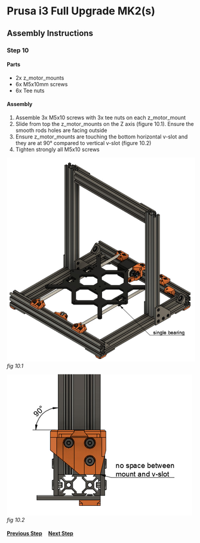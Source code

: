 # Prusa i3 Full Upgrade MK2(s)

## Assembly Instructions

### Step 10

#### Parts  

* 2x z_motor_mounts
* 6x M5x10mm screws
* 6x Tee nuts

#### Assembly

1. Assemble 3x M5x10 screws with 3x tee nuts on each z_motor_mount
1. Slide from top the z_motor_mounts on the Z axis (figure 10.1). Ensure the smooth rods holes are facing outside
1. Ensure z_motor_mounts are touching the bottom horizontal v-slot and they are at 90° compared to vertical v-slot (figure 10.2)
1. Tighten strongly all M5x10 screws


![](img/fig10.1.jpg)\
*fig 10.1*

![](img/fig10.2.jpg)\
*fig 10.2*

#### [Previous Step](step09.md) &nbsp;&nbsp;&nbsp; [Next Step](step11.md)
